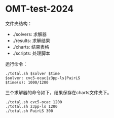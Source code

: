 # OMT-test-2024

文件夹结构：
* ./solvers: 求解器
* ./results: 求解结果
* ./charts:  结果表格
* ./scripts: 处理脚本

运行命令：
```
./total.sh $solver $time
$solver: cvc5-ocac|z3pp-ls|PairLS
$time(s): 1000/1200
```
三个求解器的命令如下，结果保存在charts文件夹下。
```
./total.sh cvc5-ocac 1200
./total.sh z3pp-ls 1200
./total.sh PairLS 300
```